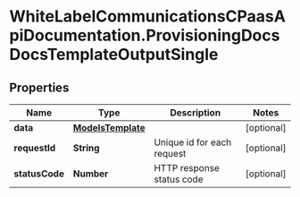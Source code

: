 # WhiteLabelCommunicationsCPaasApiDocumentation.ProvisioningDocsDocsTemplateOutputSingle

## Properties

Name | Type | Description | Notes
------------ | ------------- | ------------- | -------------
**data** | [**ModelsTemplate**](ModelsTemplate.md) |  | [optional] 
**requestId** | **String** | Unique id for each request | [optional] 
**statusCode** | **Number** | HTTP response status code | [optional] 


